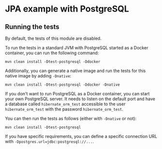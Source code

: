# JPA example with PostgreSQL

## Running the tests

By default, the tests of this module are disabled.

To run the tests in a standard JVM with PostgreSQL started as a Docker container, you can run the following command:

```
mvn clean install -Dtest-postgresql -Ddocker
```

Additionally, you can generate a native image and run the tests for this native image by adding `-Dnative`:

```
mvn clean install -Dtest-postgresql -Ddocker -Dnative
```

If you don't want to run PostgreSQL as a Docker container, you can start your own PostgreSQL server. It needs to listen on the default port and have a database called `hibernate_orm_test` accessible to the user `hibernate_orm_test` with the password `hibernate_orm_test`.

You can then run the tests as follows (either with `-Dnative` or not):

```
mvn clean install -Dtest-postgresql
```

If you have specific requirements, you can define a specific connection URL with `-Dpostgres.url=jdbc:postgresql://...`.
